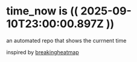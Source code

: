 # time_now is (( 2025-09-10T23:00:00.897Z ))

an automated repo that shows the currnent time

inspired by [breakingheatmap](https://github.com/breakingheatmap/breakingheatmap)